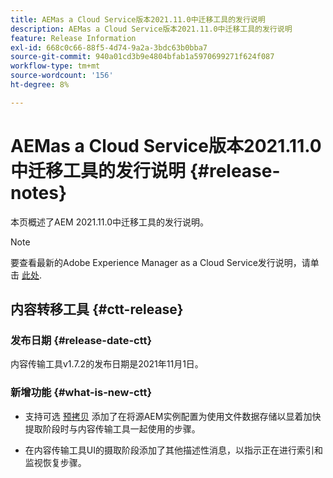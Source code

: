 ```yaml
---
title: AEMas a Cloud Service版本2021.11.0中迁移工具的发行说明
description: AEMas a Cloud Service版本2021.11.0中迁移工具的发行说明
feature: Release Information
exl-id: 668c0c66-88f5-4d74-9a2a-3bdc63b0bba7
source-git-commit: 940a01cd3b9e4804bfab1a5970699271f624f087
workflow-type: tm+mt
source-wordcount: '156'
ht-degree: 8%

---
```


# AEMas a Cloud Service版本2021.11.0中迁移工具的发行说明 {#release-notes}

本页概述了AEM 2021.11.0中迁移工具的发行说明。

>[!NOTE]
>要查看最新的Adobe Experience Manager as a Cloud Service发行说明，请单击 [此处](https://experienceleague.adobe.com/docs/experience-manager-cloud-service/release-notes/aem-cloud-changes.html?lang=zh-Hans).

## 内容转移工具 {#ctt-release}

### 发布日期 {#release-date-ctt}

内容传输工具v1.7.2的发布日期是2021年11月1日。

### 新增功能 {#what-is-new-ctt}

* 支持可选 [预拷贝](https://experienceleague.adobe.com/docs/experience-manager-cloud-service/moving/cloud-migration/content-transfer-tool/handling-large-content-repositories.html?lang=en) 添加了在将源AEM实例配置为使用文件数据存储以显着加快提取阶段时与内容传输工具一起使用的步骤。

* 在内容传输工具UI的摄取阶段添加了其他描述性消息，以指示正在进行索引和监视恢复步骤。
